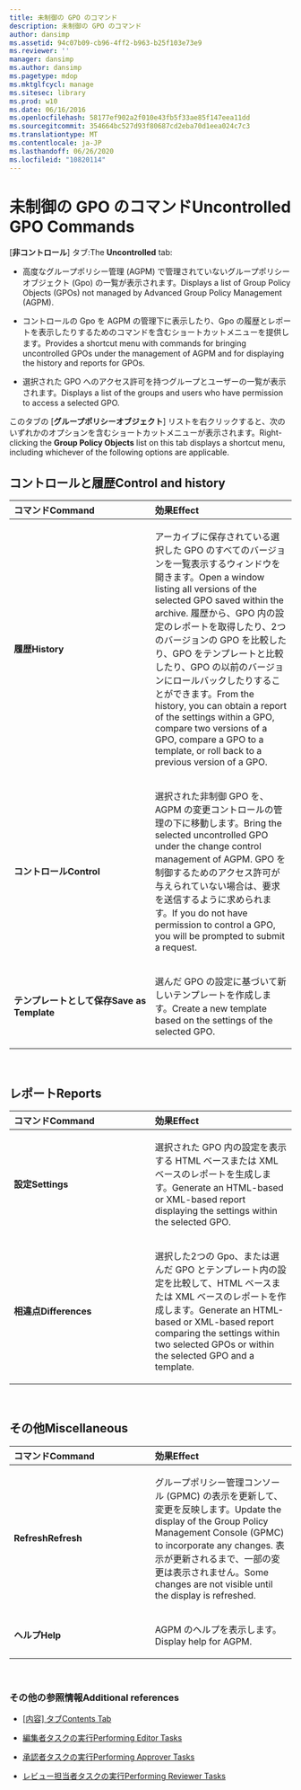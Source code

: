 ```yaml
---
title: 未制御の GPO のコマンド
description: 未制御の GPO のコマンド
author: dansimp
ms.assetid: 94c07b09-cb96-4ff2-b963-b25f103e73e9
ms.reviewer: ''
manager: dansimp
ms.author: dansimp
ms.pagetype: mdop
ms.mktglfcycl: manage
ms.sitesec: library
ms.prod: w10
ms.date: 06/16/2016
ms.openlocfilehash: 58177ef902a2f010e43fb5f33ae85f147eea11dd
ms.sourcegitcommit: 354664bc527d93f80687cd2eba70d1eea024c7c3
ms.translationtype: MT
ms.contentlocale: ja-JP
ms.lasthandoff: 06/26/2020
ms.locfileid: "10820114"
---
```

# <span data-ttu-id="854e5-103">未制御の GPO のコマンド</span><span class="sxs-lookup"><span data-stu-id="854e5-103">Uncontrolled GPO Commands</span></span>


<span data-ttu-id="854e5-104">[**非コントロール**] タブ:</span><span class="sxs-lookup"><span data-stu-id="854e5-104">The **Uncontrolled** tab:</span></span>

-   <span data-ttu-id="854e5-105">高度なグループポリシー管理 (AGPM) で管理されていないグループポリシーオブジェクト (Gpo) の一覧が表示されます。</span><span class="sxs-lookup"><span data-stu-id="854e5-105">Displays a list of Group Policy Objects (GPOs) not managed by Advanced Group Policy Management (AGPM).</span></span>

-   <span data-ttu-id="854e5-106">コントロールの Gpo を AGPM の管理下に表示したり、Gpo の履歴とレポートを表示したりするためのコマンドを含むショートカットメニューを提供します。</span><span class="sxs-lookup"><span data-stu-id="854e5-106">Provides a shortcut menu with commands for bringing uncontrolled GPOs under the management of AGPM and for displaying the history and reports for GPOs.</span></span>

-   <span data-ttu-id="854e5-107">選択された GPO へのアクセス許可を持つグループとユーザーの一覧が表示されます。</span><span class="sxs-lookup"><span data-stu-id="854e5-107">Displays a list of the groups and users who have permission to access a selected GPO.</span></span>

<span data-ttu-id="854e5-108">このタブの [**グループポリシーオブジェクト**] リストを右クリックすると、次のいずれかのオプションを含むショートカットメニューが表示されます。</span><span class="sxs-lookup"><span data-stu-id="854e5-108">Right-clicking the **Group Policy Objects** list on this tab displays a shortcut menu, including whichever of the following options are applicable.</span></span>

## <span data-ttu-id="854e5-109">コントロールと履歴</span><span class="sxs-lookup"><span data-stu-id="854e5-109">Control and history</span></span>


<table>
<colgroup>
<col width="50%" />
<col width="50%" />
</colgroup>
<thead>
<tr class="header">
<th align="left"><span data-ttu-id="854e5-110">コマンド</span><span class="sxs-lookup"><span data-stu-id="854e5-110">Command</span></span></th>
<th align="left"><span data-ttu-id="854e5-111">効果</span><span class="sxs-lookup"><span data-stu-id="854e5-111">Effect</span></span></th>
</tr>
</thead>
<tbody>
<tr class="odd">
<td align="left"><p><strong><span data-ttu-id="854e5-112">履歴</span><span class="sxs-lookup"><span data-stu-id="854e5-112">History</span></span></strong></p></td>
<td align="left"><p><span data-ttu-id="854e5-113">アーカイブに保存されている選択した GPO のすべてのバージョンを一覧表示するウィンドウを開きます。</span><span class="sxs-lookup"><span data-stu-id="854e5-113">Open a window listing all versions of the selected GPO saved within the archive.</span></span> <span data-ttu-id="854e5-114">履歴から、GPO 内の設定のレポートを取得したり、2つのバージョンの GPO を比較したり、GPO をテンプレートと比較したり、GPO の以前のバージョンにロールバックしたりすることができます。</span><span class="sxs-lookup"><span data-stu-id="854e5-114">From the history, you can obtain a report of the settings within a GPO, compare two versions of a GPO, compare a GPO to a template, or roll back to a previous version of a GPO.</span></span></p></td>
</tr>
<tr class="even">
<td align="left"><p><strong><span data-ttu-id="854e5-115">コントロール</span><span class="sxs-lookup"><span data-stu-id="854e5-115">Control</span></span></strong></p></td>
<td align="left"><p><span data-ttu-id="854e5-116">選択された非制御 GPO を、AGPM の変更コントロールの管理の下に移動します。</span><span class="sxs-lookup"><span data-stu-id="854e5-116">Bring the selected uncontrolled GPO under the change control management of AGPM.</span></span> <span data-ttu-id="854e5-117">GPO を制御するためのアクセス許可が与えられていない場合は、要求を送信するように求められます。</span><span class="sxs-lookup"><span data-stu-id="854e5-117">If you do not have permission to control a GPO, you will be prompted to submit a request.</span></span></p></td>
</tr>
<tr class="odd">
<td align="left"><p><strong><span data-ttu-id="854e5-118">テンプレートとして保存</span><span class="sxs-lookup"><span data-stu-id="854e5-118">Save as Template</span></span></strong></p></td>
<td align="left"><p><span data-ttu-id="854e5-119">選んだ GPO の設定に基づいて新しいテンプレートを作成します。</span><span class="sxs-lookup"><span data-stu-id="854e5-119">Create a new template based on the settings of the selected GPO.</span></span></p></td>
</tr>
</tbody>
</table>

 

## <span data-ttu-id="854e5-120">レポート</span><span class="sxs-lookup"><span data-stu-id="854e5-120">Reports</span></span>


<table>
<colgroup>
<col width="50%" />
<col width="50%" />
</colgroup>
<thead>
<tr class="header">
<th align="left"><span data-ttu-id="854e5-121">コマンド</span><span class="sxs-lookup"><span data-stu-id="854e5-121">Command</span></span></th>
<th align="left"><span data-ttu-id="854e5-122">効果</span><span class="sxs-lookup"><span data-stu-id="854e5-122">Effect</span></span></th>
</tr>
</thead>
<tbody>
<tr class="odd">
<td align="left"><p><strong><span data-ttu-id="854e5-123">設定</span><span class="sxs-lookup"><span data-stu-id="854e5-123">Settings</span></span></strong></p></td>
<td align="left"><p><span data-ttu-id="854e5-124">選択された GPO 内の設定を表示する HTML ベースまたは XML ベースのレポートを生成します。</span><span class="sxs-lookup"><span data-stu-id="854e5-124">Generate an HTML-based or XML-based report displaying the settings within the selected GPO.</span></span></p></td>
</tr>
<tr class="even">
<td align="left"><p><strong><span data-ttu-id="854e5-125">相違点</span><span class="sxs-lookup"><span data-stu-id="854e5-125">Differences</span></span></strong></p></td>
<td align="left"><p><span data-ttu-id="854e5-126">選択した2つの Gpo、または選んだ GPO とテンプレート内の設定を比較して、HTML ベースまたは XML ベースのレポートを作成します。</span><span class="sxs-lookup"><span data-stu-id="854e5-126">Generate an HTML-based or XML-based report comparing the settings within two selected GPOs or within the selected GPO and a template.</span></span></p></td>
</tr>
</tbody>
</table>

 

## <span data-ttu-id="854e5-127">その他</span><span class="sxs-lookup"><span data-stu-id="854e5-127">Miscellaneous</span></span>


<table>
<colgroup>
<col width="50%" />
<col width="50%" />
</colgroup>
<thead>
<tr class="header">
<th align="left"><span data-ttu-id="854e5-128">コマンド</span><span class="sxs-lookup"><span data-stu-id="854e5-128">Command</span></span></th>
<th align="left"><span data-ttu-id="854e5-129">効果</span><span class="sxs-lookup"><span data-stu-id="854e5-129">Effect</span></span></th>
</tr>
</thead>
<tbody>
<tr class="odd">
<td align="left"><p><strong><span data-ttu-id="854e5-130">Refresh</span><span class="sxs-lookup"><span data-stu-id="854e5-130">Refresh</span></span></strong></p></td>
<td align="left"><p><span data-ttu-id="854e5-131">グループポリシー管理コンソール (GPMC) の表示を更新して、変更を反映します。</span><span class="sxs-lookup"><span data-stu-id="854e5-131">Update the display of the Group Policy Management Console (GPMC) to incorporate any changes.</span></span> <span data-ttu-id="854e5-132">表示が更新されるまで、一部の変更は表示されません。</span><span class="sxs-lookup"><span data-stu-id="854e5-132">Some changes are not visible until the display is refreshed.</span></span></p></td>
</tr>
<tr class="even">
<td align="left"><p><strong><span data-ttu-id="854e5-133">ヘルプ</span><span class="sxs-lookup"><span data-stu-id="854e5-133">Help</span></span></strong></p></td>
<td align="left"><p><span data-ttu-id="854e5-134">AGPM のヘルプを表示します。</span><span class="sxs-lookup"><span data-stu-id="854e5-134">Display help for AGPM.</span></span></p></td>
</tr>
</tbody>
</table>

 

### <span data-ttu-id="854e5-135">その他の参照情報</span><span class="sxs-lookup"><span data-stu-id="854e5-135">Additional references</span></span>

-   [<span data-ttu-id="854e5-136">[内容] タブ</span><span class="sxs-lookup"><span data-stu-id="854e5-136">Contents Tab</span></span>](contents-tab-agpm30ops.md)

-   [<span data-ttu-id="854e5-137">編集者タスクの実行</span><span class="sxs-lookup"><span data-stu-id="854e5-137">Performing Editor Tasks</span></span>](performing-editor-tasks-agpm30ops.md)

-   [<span data-ttu-id="854e5-138">承認者タスクの実行</span><span class="sxs-lookup"><span data-stu-id="854e5-138">Performing Approver Tasks</span></span>](performing-approver-tasks-agpm30ops.md)

-   [<span data-ttu-id="854e5-139">レビュー担当者タスクの実行</span><span class="sxs-lookup"><span data-stu-id="854e5-139">Performing Reviewer Tasks</span></span>](performing-reviewer-tasks-agpm30ops.md)

 

 





